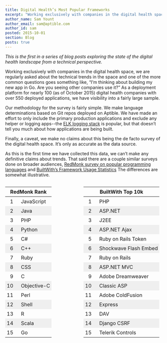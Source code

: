 ```yaml
---
title: Digital Health’s Most Popular Frameworks
excerpt: "Working exclusively with companies in the digital health space, we are regularly asked about the technical trends in the space and one of the more common questions goes something like, “I’m thinking about building my new app in Go.  Are you seeing other companies use it?”"
author_name: Sam Yount
author_email: sam@aptible.com
author_id: sam
posted: 2015-10-01
section: Blog
posts: true
---
```

<style>
  td, th {
    padding: 5px;
  }
  th {
    border-bottom: 1px solid $color-border-gray;
  }
  tr:nth-child(even) td {
    background-color: #efefef;
  }
  .simple-ranking-table {
   float: left;
   width: 50%;
  }
  .simple-ranking-table td:first-of-type {
     padding-right: 20px;
     text-align: right;
  }
</style>

*This is the first in a series of blog posts exploring the state of the digital health landscape from a technical perspective.*

Working exclusively with companies in the digital health space, we are regularly asked about the technical trends in the space and one of the more common questions goes something like, “I’m thinking about building my new app in Go.  Are you seeing other companies use it?”  As a deployment platform for nearly 100 (as of October 2015) digital health companies with over 550 deployed applications, we have visibility into a fairly large sample.

Our methodology for the survey is fairly simple.  We make language determinations based on  Git repos deployed on Aptible.  We have made an effort to only include the primary production applications and exclude any helper or logging apps--the [ELK logging stack](https://www.elastic.co/products) is popular, but that doesn’t tell you much about how applications are being built.

Finally, a caveat, we make no claims about this being the de facto survey of the digital health space.  It’s only as accurate as the data source.  

<div id="piechart"></div>
<script type="text/javascript" src="https://www.google.com/jsapi"></script>
<script type="text/javascript">
  google.load("visualization", "1", {packages:["corechart"]});
  google.setOnLoadCallback(drawChart);
  function drawChart() {
    var data = google.visualization.arrayToDataTable([
      ['Language', 'Percentage'],
      ['Ruby',            41.3],
      ['Node.js',         33.2],
      ['Python',          12.6],
      ['PHP',              8.1],
      ['Java',             3.5],
      ['Go',               1.3]
    ]);

    var options = {
      colors: ['#dc3912', '#36c', '#f90', '#109618', '#909', '#0099c6'],
      //colors: ['#054d9f', '#0762cb', '#0865cf', '#669ddc', '#adc0d7', '#cce1f9'],
      //colors: ['#cc342d', '#80bd01', '#ffd343', '#4f5b93', '#333', '#375eab'],
      height: 350,
      pieSliceText: 'label',
      tooltip: { text: 'percentage' }
    };

    var chart = new google.visualization.PieChart(document.getElementById('piechart'));
    chart.draw(data, options);
  }
</script>

As this is the first time we have collected this data, we can’t make any definitive claims about trends.  That said there are a couple similar surveys done on broader audiences, [RedMonk survey on popular programming languages](http://redmonk.com/sogrady/2015/07/01/language-rankings-6-15/) and [BuiltWith’s Framework Usage Statistics](http://trends.builtwith.com/framework) The differences are somewhat illustrative.  

<table class="simple-ranking-table">
  <thead>
    <tr><th colspan="2">RedMonk Rank</th></tr>
  </thead>
  <tbody>
    <tr><td>1</td><td>JavaScript</td></tr>
    <tr><td>2</td><td>Java</td></tr>
    <tr><td>3</td><td>PHP</td></tr>
    <tr><td>4</td><td>Python</td></tr>
    <tr><td>5</td><td>C#</td></tr>
    <tr><td>6</td><td>C++</td></tr>
    <tr><td>7</td><td>Ruby</td></tr>
    <tr><td>8</td><td>CSS</td></tr>
    <tr><td>9</td><td>C</td></tr>
    <tr><td>10</td><td>Objective-C</td></tr>
    <tr><td>11</td><td>Perl</td></tr>
    <tr><td>12</td><td>Shell</td></tr>
    <tr><td>13</td><td>R</td></tr>
    <tr><td>14</td><td>Scala</td></tr>
    <tr><td>15</td><td>Go</td></tr>
  </tbody>
</table>
<table class="simple-ranking-table clearfix">
  <thead>
    <tr><th colspan="2">BuiltWith Top 10k</th></tr>
  </thead>
  <tbody>
    <tr><td>1</td><td>PHP</td>
    <tr><td>2</td><td>ASP.NET</td>
    <tr><td>3</td><td>J2EE</td>
    <tr><td>4</td><td>ASP.NET Ajax</td>
    <tr><td>5</td><td>Ruby on Rails Token</td>
    <tr><td>6</td><td>Shockwave Flash Embed</td>
    <tr><td>7</td><td>Ruby on Rails</td>
    <tr><td>8</td><td>ASP.NET MVC</td>
    <tr><td>9</td><td>Adobe Dreamweaver</td>
    <tr><td>10</td><td>Classic ASP</td>
    <tr><td>11</td><td>Adobe ColdFusion</td>
    <tr><td>12</td><td>Express</td>
    <tr><td>13</td><td>DAV</td>
    <tr><td>14</td><td>Django CSRF</td>
    <tr><td>15</td><td>Telerik Controls</td>
  </tbody>
</table>
